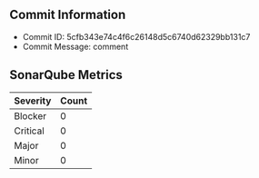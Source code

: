 ## Commit Information
- Commit ID: 5cfb343e74c4f6c26148d5c6740d62329bb131c7
- Commit Message: comment
## SonarQube Metrics
| Severity | Count |
|----------|-------|
| Blocker  | 0 |
| Critical | 0 |
| Major    | 0 |
| Minor    | 0 |
